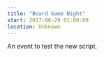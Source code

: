 ```yaml
---
title: "Board Game Night"
start: 2017-06-29 01:00:00
location: Unknown
---
```


An event to test the new script.
